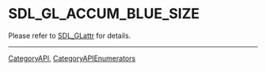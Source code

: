 # SDL_GL_ACCUM_BLUE_SIZE

Please refer to [SDL_GLattr](SDL_GLattr) for details.

----
[CategoryAPI](CategoryAPI), [CategoryAPIEnumerators](CategoryAPIEnumerators)

